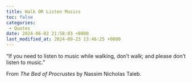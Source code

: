 ```yaml
---
title: Walk OR Listen Musics
toc: false
categories:
 - Quotes
date: 2024-06-02 21:58:03 +0800
last_modified_at: 2024-09-23 13:46:25 +0800
---
```


“If you need to listen to music while walking, don’t walk; and please don’t listen to music.”

From *The Bed of Procrustes* by Nassim Nicholas Taleb.